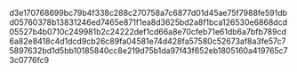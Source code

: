 d3e170768699bc79b4f338c288c270758a7c6877d01d45ae75f7988fe591dbd05760378b13831246ed7465e871f1ea8d3625bd2a8f1bca126530e6868dcd05527b4b0710c249981b2c24222def1cd66a8e70cfeb71e61db6a7bfb789cd6a82e8418c4d1dcd9cb26c89fa04581e74d428fa57580c52673af8a3fe57c75897632bd1d5bb10185840cc8e219d75b1da97f43f652eb1805160a419765c73c0776fc9
